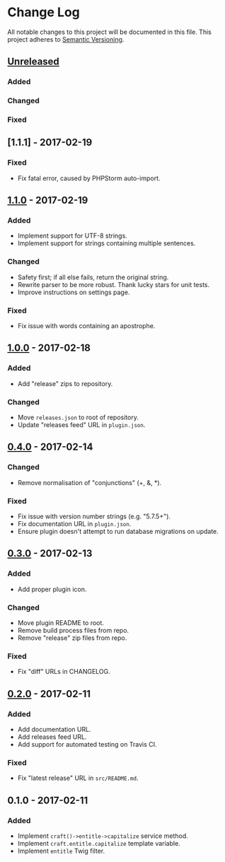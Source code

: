 # Change Log #
All notable changes to this project will be documented in this file. This
project adheres to [Semantic Versioning](http://semver.org/).

## [Unreleased] ##
### Added ###
### Changed ###
### Fixed ###

## [1.1.1] - 2017-02-19 ##
### Fixed ###
- Fix fatal error, caused by PHPStorm auto-import.

## [1.1.0] - 2017-02-19 ##
### Added ###
- Implement support for UTF-8 strings.
- Implement support for strings containing multiple sentences.

### Changed ###
- Safety first; if all else fails, return the original string.
- Rewrite parser to be more robust. Thank lucky stars for unit tests.
- Improve instructions on settings page.

### Fixed ###
- Fix issue with words containing an apostrophe.

## [1.0.0] - 2017-02-18 ##
### Added ###
- Add "release" zips to repository.

### Changed ###
- Move `releases.json` to root of repository.
- Update "releases feed" URL in `plugin.json`.

## [0.4.0] - 2017-02-14 ##
### Changed ###
- Remove normalisation of "conjunctions" (+, &, *).

### Fixed ###
- Fix issue with version number strings (e.g. "5.7.5+").
- Fix documentation URL in `plugin.json`.
- Ensure plugin doesn't attempt to run database migrations on update.

## [0.3.0] - 2017-02-13 ##
### Added ###
- Add proper plugin icon.

### Changed ###
- Move plugin README to root.
- Remove build process files from repo.
- Remove "release" zip files from repo.

### Fixed ###
- Fix "diff" URLs in CHANGELOG.

## [0.2.0] - 2017-02-11 ##
### Added ###
- Add documentation URL.
- Add releases feed URL.
- Add support for automated testing on Travis CI.

### Fixed ###
- Fix "latest release" URL in `src/README.md`.

## 0.1.0 - 2017-02-11 ##
### Added ###
- Implement `craft()->entitle->capitalize` service method.
- Implement `craft.entitle.capitalize` template variable.
- Implement `entitle` Twig filter.

[0.2.0]: https://github.com/experience/entitle.craft-plugin/compare/0.1.0...HEAD
[0.3.0]: https://github.com/experience/entitle.craft-plugin/compare/0.2.0...HEAD
[0.4.0]: https://github.com/experience/entitle.craft-plugin/compare/0.3.0...HEAD
[1.0.0]: https://github.com/experience/entitle.craft-plugin/compare/0.4.0...HEAD
[1.1.0]: https://github.com/experience/entitle.craft-plugin/compare/1.0.0...HEAD
[Unreleased]: https://github.com/experience/entitle.craft-plugin/compare/1.1.0...HEAD
